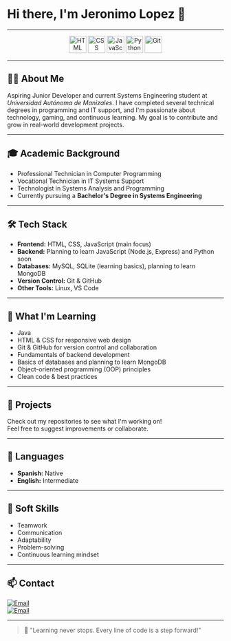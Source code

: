 # Hi there, I'm Jeronimo Lopez 👋

---

<p align="center">
  <img src="https://cdn.jsdelivr.net/gh/devicons/devicon/icons/html5/html5-original.svg" width="40" alt="HTML" />
  <img src="https://cdn.jsdelivr.net/gh/devicons/devicon/icons/css3/css3-original.svg" width="40" alt="CSS" />
  <img src="https://cdn.jsdelivr.net/gh/devicons/devicon/icons/javascript/javascript-original.svg" width="40" alt="JavaScript" />
  <img src="https://cdn.jsdelivr.net/gh/devicons/devicon/icons/python/python-original.svg" width="40" alt="Python" />
  <img src="https://cdn.jsdelivr.net/gh/devicons/devicon/icons/git/git-original.svg" width="40" alt="Git" />
</p>

---

## 👨‍💻 About Me

Aspiring Junior Developer and current Systems Engineering student at *Universidad Autónoma de Manizales*. I have completed several technical degrees in programming and IT support, and I'm passionate about technology, gaming, and continuous learning. My goal is to contribute and grow in real-world development projects.

---

## 🎓 Academic Background

- Professional Technician in Computer Programming  
- Vocational Technician in IT Systems Support  
- Technologist in Systems Analysis and Programming  
- Currently pursuing a **Bachelor's Degree in Systems Engineering**  

---

## 🛠️ Tech Stack

- **Frontend:** HTML, CSS, JavaScript (main focus)
- **Backend:** Planning to learn JavaScript (Node.js, Express) and Python soon
- **Databases:** MySQL, SQLite (learning basics), planning to learn MongoDB
- **Version Control:** Git & GitHub
- **Other Tools:** Linux, VS Code

---

## 🌱 What I'm Learning

- Java
- HTML & CSS for responsive web design
- Git & GitHub for version control and collaboration
- Fundamentals of backend development
- Basics of databases and planning to learn MongoDB
- Object-oriented programming (OOP) principles
- Clean code & best practices

---

## 🚩 Projects

Check out my repositories to see what I'm working on!  
Feel free to suggest improvements or collaborate.

---

## 💬 Languages

- **Spanish:** Native
- **English:** Intermediate

---

## 🤝 Soft Skills

- Teamwork
- Communication
- Adaptability
- Problem-solving
- Continuous learning mindset

---

## 📫 Contact

[![Email](https://img.shields.io/badge/jeronimo.lopezo@autonoma.edu.co-Institutional_Email-D14836?style=for-the-badge&logo=gmail&logoColor=white&labelColor=101010)](mailto:jeronimo.lopezo@autonoma.edu.co)
</br>
[![Email](https://img.shields.io/badge/jeronimolopezospina327@gmail.com-Personal_Email-D14836?style=for-the-badge&logo=gmail&logoColor=white&labelColor=101010)](mailto:jeronimolopezospina327@gmail.com)
</br>

---

> 🚀 "Learning never stops. Every line of code is a step forward!"
